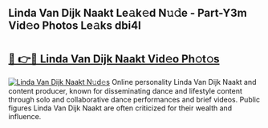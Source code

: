 ## Linda Van Dijk Naakt Le𝚊k𝚎d N𝚞𝚍e - Part-Y3m Vid𝚎o Photos Le𝚊ks dbi4l

# <h2><a href="http://fb5oei.evod.top/?m=Linda+Van+Dijk+Naakt">🔗 👉🔴 Linda Van Dijk Naakt Vid𝚎o Ph𝚘t𝚘s</a></h2>

[![Linda Van Dijk Naakt N𝚞d𝚎s](https://i.imgur.com/8V9OHl7.gif)](http://fb5oei.evod.top/?m=Linda+Van+Dijk+Naakt)
Online personality Linda Van Dijk Naakt and content producer, known for disseminating dance and lifestyle content through solo and collaborative dance performances and brief videos. Public figures Linda Van Dijk Naakt are often criticized for their wealth and influence. 
